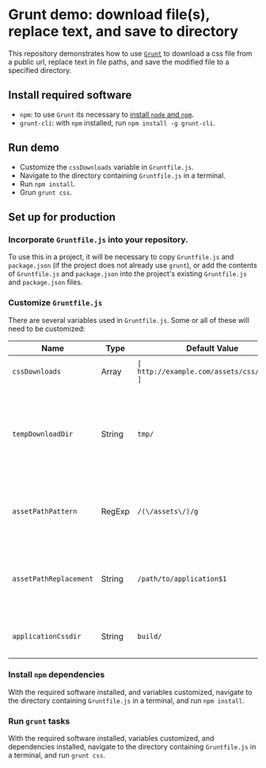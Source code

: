 # Grunt demo: download file(s), replace text, and save to directory

This repository demonstrates how to use [`Grunt`](https://gruntjs.com/) to
download a css file from a public url, replace text in file paths, and save
the modified file to a specified directory.

## Install required software

- `npm`: to use `Grunt` its necessary to [install `node` and `npm`](https://www.npmjs.com/get-npm).
- `grunt-cli`: with `npm` installed, run `npm install -g grunt-cli`.

## Run demo

- Customize the `cssDownloads` variable in `Gruntfile.js`.
- Navigate to the directory containing `Gruntfile.js` in a terminal.
- Run `npm install`.
- Grun `grunt css`.

## Set up for production

### Incorporate `Gruntfile.js` into your repository.

To use this in a project, it will be necessary to copy `Gruntfile.js`
and `package.json` (if the project does not already use `grunt`), or add
the contents of `Gruntfile.js` and `package.json` into the project's
existing `Gruntfile.js` and `package.json` files.

### Customize `Gruntfile.js`

There are several variables used in `Gruntfile.js`. Some or all of these will
need to be customized:

| Name                   | Type   | Default Value                               | Description |
|------------------------|--------|---------------------------------------------|-------------|
| `cssDownloads`         | Array  | `[ http://example.com/assets/css/app.css ]` | An array of urls to publicly available files to download. |
| `tempDownloadDir`      | String | `tmp/`                                      | Path (relative to the directory containing `Gruntfile.js`) to a temporary directory to download files to. Should be added to `.gitignore`. |
| `assetPathPattern`     | RegExp | `/(\/assets\/)/g`                           | Regular expression for the pattern of text to replace in file paths in downloaded files. |
| `assetPathReplacement` | String | `/path/to/application$1`                    | Text to replace in file paths in downloaded files. May include backreferences to `assetPathPattern`. |
| `applicationCssdir`    | String | `build/`                                    | Path to directory where modified files should be written. |

### Install `npm` dependencies

With the required software installed, and variables customized, navigate
to the directory containing `Gruntfile.js` in a terminal, and run `npm install`.

### Run `grunt` tasks

With the required software installed, variables customized, and
dependencies installed, navigate to the directory containing `Gruntfile.js`
in a terminal, and run `grunt css`.

